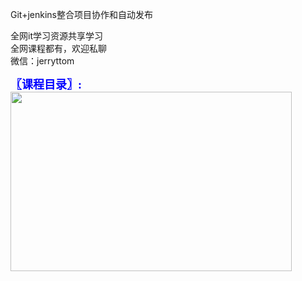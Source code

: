 Git+jenkins整合项目协作和自动发布

全网it学习资源共享学习<br>全网课程都有，欢迎私聊<br>微信：jerryttom<br>

<span style="font-size: large;"><span style="font-family: Tahoma;"><span style="color: #0000ff;"><strong>〖课程目录〗:<img fetchpriority="high" decoding="async" class="alignnone size-full wp-image-120" src="http://xuancheng9.oss-cn-guangzhou.aliyuncs.com//2021/01/204546-1599655546dd44.jpg" alt="" width="450" height="287"></strong></span></span></span>